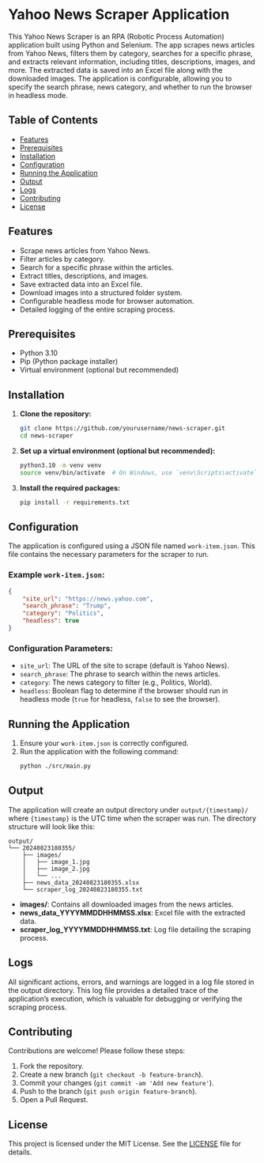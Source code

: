 # Yahoo News Scraper Application

This Yahoo News Scraper is an RPA (Robotic Process Automation) application built using Python and Selenium. The app scrapes news articles from Yahoo News, filters them by category, searches for a specific phrase, and extracts relevant information, including titles, descriptions, images, and more. The extracted data is saved into an Excel file along with the downloaded images. The application is configurable, allowing you to specify the search phrase, news category, and whether to run the browser in headless mode.

## Table of Contents
- [Features](#features)
- [Prerequisites](#prerequisites)
- [Installation](#installation)
- [Configuration](#configuration)
- [Running the Application](#running-the-application)
- [Output](#output)
- [Logs](#logs)
- [Contributing](#contributing)
- [License](#license)

## Features
- Scrape news articles from Yahoo News.
- Filter articles by category.
- Search for a specific phrase within the articles.
- Extract titles, descriptions, and images.
- Save extracted data into an Excel file.
- Download images into a structured folder system.
- Configurable headless mode for browser automation.
- Detailed logging of the entire scraping process.

## Prerequisites
- Python 3.10
- Pip (Python package installer)
- Virtual environment (optional but recommended)

## Installation

1. **Clone the repository:**
   ```bash
   git clone https://github.com/yourusername/news-scraper.git
   cd news-scraper
   ```

2. **Set up a virtual environment (optional but recommended):**
   ```bash
   python3.10 -m venv venv
   source venv/bin/activate  # On Windows, use `venv\Scripts\activate`
   ```

3. **Install the required packages:**
   ```bash
   pip install -r requirements.txt
   ```

## Configuration

The application is configured using a JSON file named `work-item.json`. This file contains the necessary parameters for the scraper to run.

### Example `work-item.json`:
```json
{
    "site_url": "https://news.yahoo.com",
    "search_phrase": "Trump",
    "category": "Politics",
    "headless": true
}
```

### Configuration Parameters:
- `site_url`: The URL of the site to scrape (default is Yahoo News).
- `search_phrase`: The phrase to search within the news articles.
- `category`: The news category to filter (e.g., Politics, World).
- `headless`: Boolean flag to determine if the browser should run in headless mode (`true` for headless, `false` to see the browser).

## Running the Application

1. Ensure your `work-item.json` is correctly configured.
2. Run the application with the following command:
   ```bash
   python ./src/main.py
   ```

## Output

The application will create an output directory under `output/{timestamp}/` where `{timestamp}` is the UTC time when the scraper was run. The directory structure will look like this:

```
output/
└── 20240823180355/
    ├── images/
    │   ├── image_1.jpg
    │   ├── image_2.jpg
    │   └── ...
    ├── news_data_20240823180355.xlsx
    └── scraper_log_20240823180355.txt
```

- **images/**: Contains all downloaded images from the news articles.
- **news_data_YYYYMMDDHHMMSS.xlsx**: Excel file with the extracted data.
- **scraper_log_YYYYMMDDHHMMSS.txt**: Log file detailing the scraping process.

## Logs

All significant actions, errors, and warnings are logged in a log file stored in the output directory. This log file provides a detailed trace of the application’s execution, which is valuable for debugging or verifying the scraping process.

## Contributing

Contributions are welcome! Please follow these steps:

1. Fork the repository.
2. Create a new branch (`git checkout -b feature-branch`).
3. Commit your changes (`git commit -am 'Add new feature'`).
4. Push to the branch (`git push origin feature-branch`).
5. Open a Pull Request.

## License

This project is licensed under the MIT License. See the [LICENSE](LICENSE) file for details.
